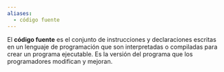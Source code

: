 ```yaml
---
aliases:
  - código fuente
---
```

El **código fuente** es el conjunto de instrucciones y declaraciones escritas en un lenguaje de programación que son interpretadas o compiladas para crear un programa ejecutable. Es la versión del programa que los programadores modifican y mejoran.
